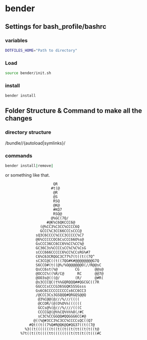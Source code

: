 bender
======

## Settings for bash_profile/bashrc

### variables

``` bash
DOTFILES_HOME="Path to directory"
``` 

### Load

``` bash
source bender/init.sh
```

### install

``` bash
bender install
```

## Folder Structure & Command to make all the changes

### directory structure
<directory>/bundle/<project>/{autoload|symlinks}/

### commands
``` bash
bender install|remove|
```

or something like that.



                                                                      
                          QR                                              
                         #t(@                                             
                          @R                                              
                          @S                                              
                          RSQ                                             
                          @K@                                             
                          #KQ7                                            
                          RSQ@                                            
                         @%GC(7Q/                                         
                       #@K%C6QKCCC6@                                      
                    (@%CC3%C3CC%CCCC6Q                                    
                    GCCC%C3CC66CCCsCCC@                                   
                  sQ3C6CCCC%CCC3CCCCC%C7                                  
                  @6%CCCCCOC6CsCCC66O%s@                                  
                  GsCCC36CC6CC6%%CC%CC%@                                  
                  GC36C3s%CCCCsCC%C%C%CsG                                 
                  sCCC666CCCCC6%CC%CCsRG%#7                               
                  C6%C63CRQGC3C77%7(t((t((7Q^                             
                  sC3CC@C((t((7QG#K#@@@@@@@@G7Q                           
                  S6CCO#(t((@%/%O@@@@@@O(//R@@sC                          
                  QsCC6st(%@        CG       @@s@                         
                  @OCCC%((%R/C@      RC      @@7@                         
                  @OO3s@(((@/       (R/      @#R(                         
                  @s3CCCQC(t%%GQRQQQ##QGCGC((7R                           
                  GGCCCsCCCG36SGQKSSSGsss                                 
                  Gs6C6CCCCCCCCCCs6CC6CC3                                 
                  /@CCC3Cs3GSQQQ#QRGQS@@Q                                 
                   @3%C@@(@///%///((((                                    
                   @CCOR/(@(O%O%%((((((                                   
                   GCCs@%(@///%////(((C                                   
                   CCCCG@(@%%CQ%%%%O(/#C                                  
                   sC3C%CCGGQQ#QQGGG6CC#@                                 
                 @((%@#3CC3%C3CC%CCCCsQC((Q7                              
               #Qt((t((7%Q#R@QK@Q#QG37((t((7@                             
             %3((t(((((((t((t((t((t(tt((t(t((t@                           
           %7t((t((t((((tt((((((((t(tt(t((t(((#C
